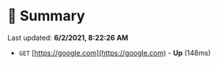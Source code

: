 # 📖 Summary
Last updated: **6/2/2021, 8:22:26 AM**

- `GET` [https://google.com](https://google.com) - **Up** (148ms)
